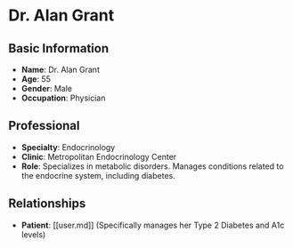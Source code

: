# Dr. Alan Grant

## Basic Information
- **Name**: Dr. Alan Grant
- **Age**: 55
- **Gender**: Male
- **Occupation**: Physician

## Professional
- **Specialty**: Endocrinology
- **Clinic**: Metropolitan Endocrinology Center
- **Role**: Specializes in metabolic disorders. Manages conditions related to the endocrine system, including diabetes.

## Relationships
- **Patient**: [[user.md]] (Specifically manages her Type 2 Diabetes and A1c levels)